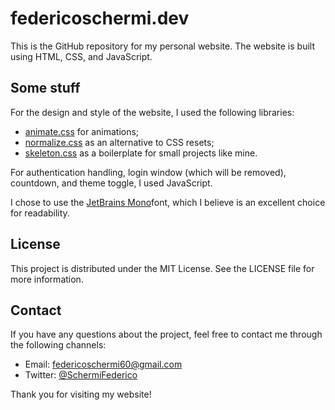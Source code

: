 # federicoschermi.dev
This is the GitHub repository for my personal website. The website is built using HTML, CSS, and JavaScript.

## Some stuff
For the design and style of the website, I used the following libraries:
- [animate.css](https://animate.style/) for animations;
- [normalize.css](https://necolas.github.io/normalize.css/) as an alternative to CSS resets;
- [skeleton.css](http://getskeleton.com/) as a boilerplate for small projects like mine.

For authentication handling, login window (which will be removed), countdown, and theme toggle, I used JavaScript.

I chose to use the [JetBrains Mono](https://www.jetbrains.com/lp/mono/)font, which I believe is an excellent choice for readability.

## License
This project is distributed under the MIT License. See the LICENSE file for more information.

## Contact
If you have any questions about the project, feel free to contact me through the following channels:

- Email: federicoschermi60@gmail.com
- Twitter: [@SchermiFederico](https://twitter.com/SchermiFederico)

Thank you for visiting my website!

